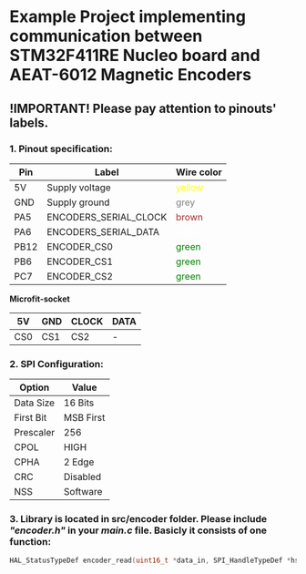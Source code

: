 # Example Project implementing communication between STM32F411RE Nucleo board and  AEAT-6012 Magnetic Encoders

## !IMPORTANT! Please pay attention to pinouts' labels.

### 1. Pinout specification:


Pin  | Label          | Wire color
---  | --- 						| ---
5V	 | Supply voltage  			|  <span style="color:yellow;">yellow</span>
GND  | Supply ground	  		|  <span style="color:grey;">grey</span>
PA5  | ENCODERS_SERIAL_CLOCK	|  <span style="color:brown;">brown</span>
PA6  | ENCODERS_SERIAL_DATA		|  <span style="color:white;">white</span>
PB12 | ENCODER_CS0				|  <span style="color:green;">green</span>
PB6  | ENCODER_CS1				|  <span style="color:green;">green</span>
PC7  | ENCODER_CS2				|  <span style="color:green;">green</span>


**Microfit-socket**

5V  | GND | CLOCK | DATA
--- | --- | ---   | ---
CS0 | CS1 | CS2   | -


### 2. SPI Configuration:

Option | Value
--- 		| --- 
Data Size 	| 16 Bits
First Bit 	| MSB First
Prescaler	| 256
CPOL		| HIGH
CPHA		| 2 Edge
CRC 		|Disabled
NSS 		|Software

### 3. Library is located in **src/encoder** folder. Please include *"encoder.h"*  in your *main.c* file. Basicly it consists of one function:

```C
HAL_StatusTypeDef encoder_read(uint16_t *data_in, SPI_HandleTypeDef *hspi1,int cs)
```
